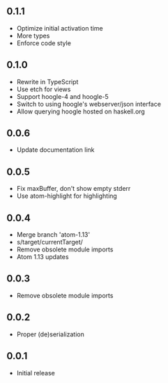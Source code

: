 ## 0.1.1
* Optimize initial activation time
* More types
* Enforce code style

## 0.1.0
* Rewrite in TypeScript
* Use etch for views
* Support hoogle-4 and hoogle-5
* Switch to using hoogle's webserver/json interface
* Allow querying hoogle hosted on haskell.org

## 0.0.6
* Update documentation link

## 0.0.5
* Fix maxBuffer, don't show empty stderr
* Use atom-highlight for highlighting

## 0.0.4
* Merge branch 'atom-1.13'
* s/target/currentTarget/
* Remove obsolete module imports
* Atom 1.13 updates

## 0.0.3
* Remove obsolete module imports

## 0.0.2
* Proper (de)serialization

## 0.0.1
* Initial release
